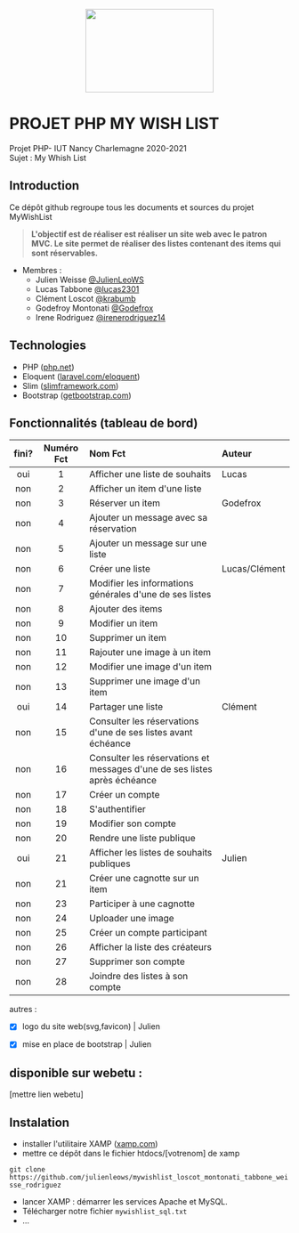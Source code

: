 <p align="center">
  <img width="230" height="150" src="https://github.com/julienleows/mywishlist_loscot_montonati_tabbone_weisse/blob/main/images/logos/logo_mywishlist.svg">
</p>

# PROJET PHP MY WISH LIST
Projet PHP- IUT Nancy Charlemagne 2020-2021  
Sujet : My Whish List


## Introduction
Ce dépôt github regroupe tous les documents et sources du projet MyWishList

> **L'objectif est de réaliser est réaliser un site web avec le patron MVC.
	Le site permet de réaliser des listes contenant des items qui sont réservables.**

* Membres :
	* Julien Weisse [@JulienLeoWS](https://github.com/JulienLeoWS)
	* Lucas Tabbone [@lucas2301](https://github.com/lucas2301)
	* Clément Loscot [@krabumb](https://github.com/krabumb)
	* Godefroy Montonati [@Godefrox](https://github.com/Godefrox)
	* Irene Rodriguez [@irenerodriguez14](https://github.com/irenerodriguez14)


## Technologies
* PHP ([php.net](https://www.php.net))
* Eloquent ([laravel.com/eloquent](https://laravel.com/docs/8.x/eloquent))
* Slim ([slimframework.com](https://www.slimframework.com/))
* Bootstrap ([getbootstrap.com](https://getbootstrap.com/))


## Fonctionnalités (tableau de bord)
fini? | Numéro Fct | Nom Fct | Auteur
:-: |:-: | :- |:-
oui | 1  | Afficher une liste de souhaits | Lucas 
non | 2  | Afficher un item d'une liste   | 
non | 3  | Réserver un item               | Godefrox
non | 4  | Ajouter un message avec sa réservation |
non | 5  | Ajouter un message sur une liste |
non | 6  | Créer une liste | Lucas/Clément
non | 7  | Modifier les informations générales d'une de ses listes |
non | 8  | Ajouter des items |
non | 9  | Modifier un item |
non | 10 | Supprimer un item
non | 11 | Rajouter une image à un item |
non | 12 | Modifier une image d'un item |
non | 13 | Supprimer une image d'un item |
oui | 14 | Partager une liste | Clément
non | 15 | Consulter les réservations d'une de ses listes avant échéance |
non | 16 | Consulter les réservations et messages d'une de ses listes après échéance |
non | 17 | Créer un compte |
non | 18 | S'authentifier |
non | 19 | Modifier son compte |
non | 20 | Rendre une liste publique |
oui | 21 | Afficher les listes de souhaits publiques | Julien
non | 21 | Créer une cagnotte sur un item |
non | 23 | Participer à une cagnotte |
non | 24 | Uploader une image |
non | 25 | Créer un compte participant |
non | 26 | Afficher la liste des créateurs |
non | 27 | Supprimer son compte |
non | 28 | Joindre des listes à son compte |

autres : 
- [x] logo du site web(svg,favicon) | Julien
- [x] mise en place de bootstrap | Julien


## disponible sur webetu :

[mettre lien webetu]


## Instalation

* installer l'utilitaire XAMP ([xamp.com](https://www.apachefriends.org/fr/index.html))
* mettre ce dépôt dans le fichier htdocs/[votrenom] de xamp

`git clone https://github.com/julienleows/mywishlist_loscot_montonati_tabbone_weisse_rodriguez`

* lancer XAMP : démarrer les services Apache et MySQL.
* Télécharger notre fichier `mywishlist_sql.txt`
* ...
